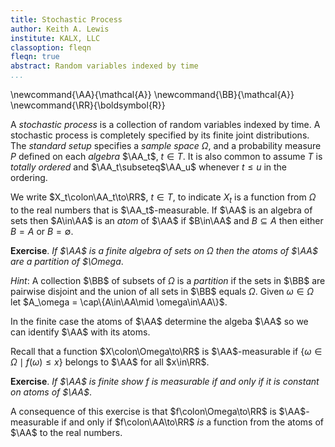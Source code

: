 ```yaml
---
title: Stochastic Process
author: Keith A. Lewis
institute: KALX, LLC
classoption: fleqn
fleqn: true
abstract: Random variables indexed by time
...
```


\newcommand{\AA}{\mathcal{A}}
\newcommand{\BB}{\mathcal{A}}
\newcommand{\RR}{\boldsymbol{R}}

A _stochastic process_ is a collection of random variables indexed by time.
A stochastic process is completely specified by its finite joint distributions.
The _standard setup_ specifies a _sample space_ $\Omega$, and a probability measure $P$
defined on each _algebra_ $\AA_t$, $t\in T$. It is also common to assume
$T$ is _totally ordered_ and $\AA_t\subseteq$\AA_u$ whenever $t\le u$
in the ordering.

We write $X_t\colon\AA_t\to\RR$, $t\in T$, to indicate $X_t$ is a function from
$\Omega$ to the real numbers that is $\AA_t$-measurable.
If $\AA$ is an algebra of sets then $A\in\AA$ is an _atom_ of $\AA$ if $B\in\AA$ and
$B\subseteq A$ then either $B = A$ or $B = \emptyset$.

__Exercise__. _If $\AA$ is a finite algebra of sets on $\Omega$ then the atoms of $\AA$
are a partition of $\Omega_.

_Hint_: A collection $\BB$ of subsets of $\Omega$ is a _partition_ if the sets in $\BB$
are pairwise disjoint and the union of all sets in $\BB$ equals $\Omega$. Given
$\omega\in\Omega$ let $A_\omega = \cap\{A\in\AA\mid \omega\in\AA\}$.

In the finite case the atoms of $\AA$ determine the algeba $\AA$ so we can identify
$\AA$ with its atoms.

Recall that a function $X\colon\Omega\to\RR$ is $\AA$-measurable if $\{\omega\in\Omega\mid f(\omega)\le x\}$
belongs to $\AA$ for all $x\in\RR$.

__Exercise__. _If $\AA$ is finite show $f$ is measurable if and only if it is constant on atoms of $\AA$_.

A consequence of this exercise is that $f\colon\Omega\to\RR$ is $\AA$-measurable if and only if
$f\colon\AA\to\RR$ _is_ a function from the atoms of $\AA$ to the real numbers.
